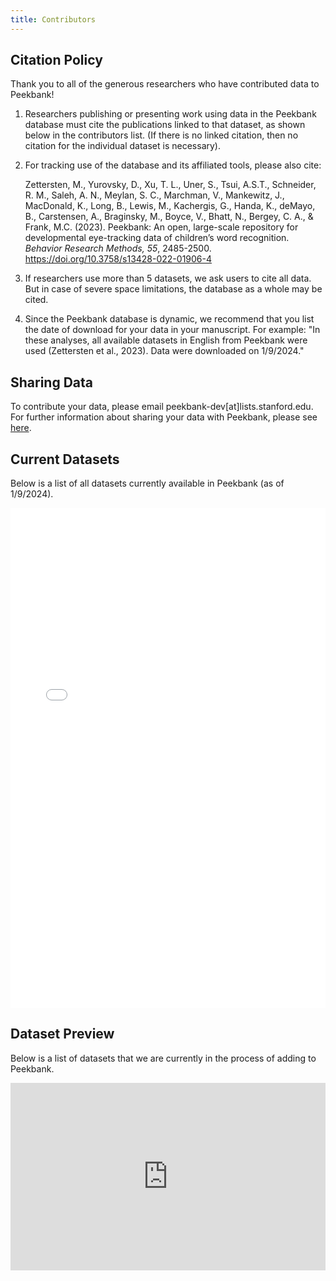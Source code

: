 ```yaml
---
title: Contributors
---
```


## Citation Policy

Thank you to all of the generous researchers who have contributed data to Peekbank!

1. Researchers publishing or presenting work using data in the Peekbank database must cite the publications linked to that dataset, as shown below in the contributors list. (If there is no linked citation, then no citation for the individual dataset is necessary).
2. For tracking use of the database and its affiliated tools, please also cite: 

    Zettersten, M., Yurovsky, D., Xu, T. L., Uner, S., Tsui, A.S.T., Schneider, R. M., Saleh, A. N., Meylan, S. C., Marchman, V., Mankewitz, J., MacDonald, K., Long, B., Lewis, M., Kachergis, G., Handa, K., deMayo, B., Carstensen, A., Braginsky, M., Boyce, V., Bhatt, N., Bergey, C. A., & Frank, M.C. (2023). Peekbank: An open, large-scale repository for developmental eye-tracking data of children’s word recognition. <i>Behavior Research Methods, 55</i>, 2485-2500. <a href="https://doi.org/10.3758/s13428-022-01906-4" target="_blank">https://doi.org/10.3758/s13428-022-01906-4</a>

3. If researchers use more than 5 datasets, we ask users to cite all data. But in case of severe space limitations, the database as a whole may be cited.
4. Since the Peekbank database is dynamic, we recommend that you list the date of download for your data in your manuscript. For example: "In these analyses, all available datasets in English from Peekbank were used (Zettersten et al., 2023). Data were downloaded on 1/9/2024."

## Sharing Data

To contribute your data, please email peekbank-dev[at]lists.stanford.edu. For further information about sharing your data with Peekbank, please see <a href="https://docs.google.com/document/d/1ujXSII5TO3siwlEyIg3FjaoV2LVPKB9twUDScbtZRjM/edit?usp=sharing" target="_blank">here</a>.

## Current Datasets

Below is a list of all datasets currently available in Peekbank (as of 1/9/2024).

<iframe src="../../R/peekbank_contributors.html" style="height: 800px; width: 100%; border: none"></iframe>

## Dataset Preview

Below is a list of datasets that we are currently in the process of adding to Peekbank.

<iframe src="
https://docs.google.com/spreadsheets/d/e/2PACX-1vQr-ym8Oa47B_iSLydlgw-PNoJkklPzMfsatcqsSSplkrnvzqvDOKWfHB4w9Jht2RmAbuRXH9IIMK9e/pubhtml?widget=false&amp;headers=false&chrome=false" style="height: 300px; width: 100%; border: none; position:relative"></iframe> 

